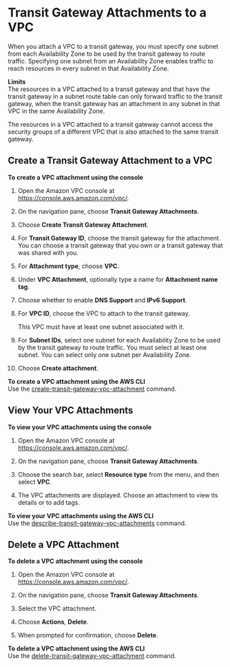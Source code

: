 # Transit Gateway Attachments to a VPC<a name="tgw-vpc-attachments"></a>

When you attach a VPC to a transit gateway, you must specify one subnet from each Availability Zone to be used by the transit gateway to route traffic\. Specifying one subnet from an Availability Zone enables traffic to reach resources in every subnet in that Availability Zone\.

**Limits**  
The resources in a VPC attached to a transit gateway and that have the transit gateway in a subnet route table can only forward traffic to the transit gateway, when the transit gateway has an attachment in any subnet in that VPC in the same Availability Zone\. 

The resources in a VPC attached to a transit gateway cannot access the security groups of a different VPC that is also attached to the same transit gateway\.

## Create a Transit Gateway Attachment to a VPC<a name="create-vpc-attachment"></a>

**To create a VPC attachment using the console**

1. Open the Amazon VPC console at [https://console\.aws\.amazon\.com/vpc/](https://console.aws.amazon.com/vpc/)\.

1. On the navigation pane, choose **Transit Gateway Attachments**\.

1. Choose **Create Transit Gateway Attachment**\.

1. For **Transit Gateway ID**, choose the transit gateway for the attachment\. You can choose a transit gateway that you own or a transit gateway that was shared with you\.

1. For **Attachment type**, choose **VPC**\.

1. Under **VPC Attachment**, optionally type a name for **Attachment name tag**\.

1. Choose whether to enable **DNS Support** and **IPv6 Support**\.

1. For **VPC ID**, choose the VPC to attach to the transit gateway\.

   This VPC must have at least one subnet associated with it\.

1. For **Subnet IDs**, select one subnet for each Availability Zone to be used by the transit gateway to route traffic\. You must select at least one subnet\. You can select only one subnet per Availability Zone\.

1. Choose **Create attachment**\.

**To create a VPC attachment using the AWS CLI**  
Use the [create\-transit\-gateway\-vpc\-attachment](https://docs.aws.amazon.com/cli/latest/reference/ec2/create-transit-gateway-vpc-attachment.html) command\.

## View Your VPC Attachments<a name="view-vpc-attachment"></a>

**To view your VPC attachments using the console**

1. Open the Amazon VPC console at [https://console\.aws\.amazon\.com/vpc/](https://console.aws.amazon.com/vpc/)\.

1. On the navigation pane, choose **Transit Gateway Attachments**\.

1. Choose the search bar, select **Resource type** from the menu, and then select **VPC**\.

1. The VPC attachments are displayed\. Choose an attachment to view its details or to add tags\.

**To view your VPC attachments using the AWS CLI**  
Use the [describe\-transit\-gateway\-vpc\-attachments](https://docs.aws.amazon.com/cli/latest/reference/ec2/describe-transit-gateway-vpc-attachments.html) command\.

## Delete a VPC Attachment<a name="delete-vpc-attachment"></a>

**To delete a VPC attachment using the console**

1. Open the Amazon VPC console at [https://console\.aws\.amazon\.com/vpc/](https://console.aws.amazon.com/vpc/)\.

1. On the navigation pane, choose **Transit Gateway Attachments**\.

1. Select the VPC attachment\.

1. Choose **Actions**, **Delete**\.

1. When prompted for confirmation, choose **Delete**\.

**To delete a VPC attachment using the AWS CLI**  
Use the [delete\-transit\-gateway\-vpc\-attachment](https://docs.aws.amazon.com/cli/latest/reference/ec2/delete-transit-gateway-vpc-attachment.html) command\.